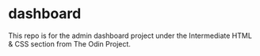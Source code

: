 # dashboard
This repo is for the admin dashboard project under the Intermediate HTML & CSS section from The Odin Project.